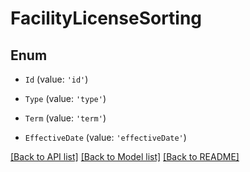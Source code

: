 # FacilityLicenseSorting

## Enum


* `Id` (value: `'id'`)

* `Type` (value: `'type'`)

* `Term` (value: `'term'`)

* `EffectiveDate` (value: `'effectiveDate'`)


[[Back to API list]](../README.md#documentation-for-api-endpoints) [[Back to Model list]](../README.md#documentation-for-models) [[Back to README]](../README.md)
